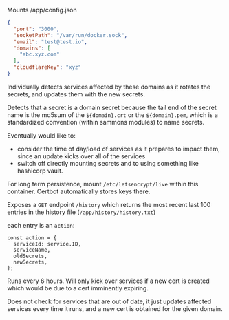 Mounts /app/config.json

```json
{
  "port": "3000",
  "socketPath": "/var/run/docker.sock",
  "email": "test@test.io",
  "domains": [
    "abc.xyz.com"
  ],
  "cloudflareKey": "xyz"
}
```

Individually detects services affected by these domains as it rotates the secrets, and updates them with the new secrets.

Detects that a secret is a domain secret because the tail end of the secret name is the md5sum of the `${domain}.crt` or the `${domain}.pem`,
which is a standardized convention (within sammons modules) to name secrets.

Eventually would like to:
* consider the time of day/load of services as it prepares to impact them, since an update kicks over all of the services
* switch off directly mounting secrets and to using something like hashicorp vault.

For long term persistence, mount `/etc/letsencrypt/live` within this container. Certbot automatically stores keys there.

Exposes a `GET` endpoint `/history` which returns the most recent last 100 entries in the history file (`/app/history/history.txt`)

each entry is an `action`:

```
const action = {
  serviceId: service.ID,
  serviceName,
  oldSecrets,
  newSecrets,
};
```

Runs every 6 hours. Will only kick over services if a new cert is created which would be due to a cert imminently expiring.

Does not check for services that are out of date, it just updates affected services every time it runs, and a new cert is obtained for the given domain.
